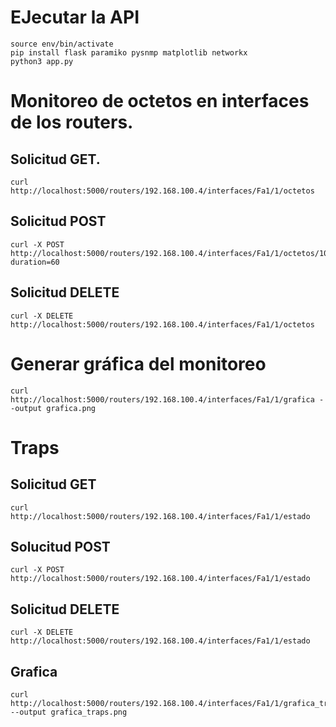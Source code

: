 # EJecutar la API
```
source env/bin/activate
pip install flask paramiko pysnmp matplotlib networkx
python3 app.py
```

# Monitoreo de octetos en interfaces de los routers.
## Solicitud GET.

```
curl http://localhost:5000/routers/192.168.100.4/interfaces/Fa1/1/octetos
```

## Solicitud POST

```
curl -X POST http://localhost:5000/routers/192.168.100.4/interfaces/Fa1/1/octetos/10?duration=60
```

## Solicitud DELETE

```
curl -X DELETE http://localhost:5000/routers/192.168.100.4/interfaces/Fa1/1/octetos
```

# Generar gráfica del monitoreo

```
curl http://localhost:5000/routers/192.168.100.4/interfaces/Fa1/1/grafica --output grafica.png
```

# Traps
## Solicitud GET
```
curl http://localhost:5000/routers/192.168.100.4/interfaces/Fa1/1/estado
```

## Solucitud POST
```
curl -X POST http://localhost:5000/routers/192.168.100.4/interfaces/Fa1/1/estado
```

## Solicitud DELETE
```
curl -X DELETE http://localhost:5000/routers/192.168.100.4/interfaces/Fa1/1/estado
```

## Grafica
```
curl http://localhost:5000/routers/192.168.100.4/interfaces/Fa1/1/grafica_traps --output grafica_traps.png
```